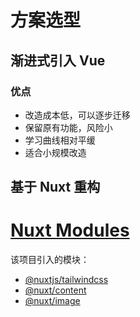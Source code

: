 # 方案选型

## 渐进式引入 Vue

### 优点

- 改造成本低，可以逐步迁移
- 保留原有功能，风险小
- 学习曲线相对平缓
- 适合小规模改造

## 基于 Nuxt 重构

# [Nuxt Modules](https://nuxt.com/modules)

该项目引入的模块：

- [@nuxtjs/tailwindcss](https://tailwindcss.nuxtjs.org/)
- [@nuxt/content](https://content.nuxt.com/)
- [@nuxt/image](https://image.nuxt.com/)
